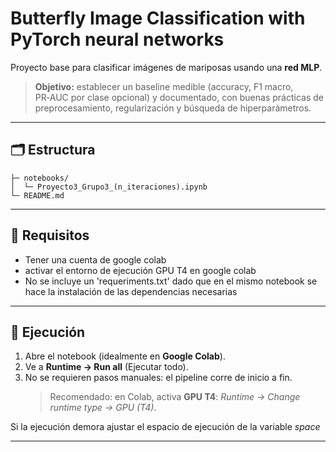 # Butterfly Image Classification with PyTorch neural networks

Proyecto base para clasificar imágenes de mariposas usando una **red MLP**.

> **Objetivo:** establecer un baseline medible (accuracy, F1 macro, PR‑AUC por clase opcional) y documentado, con buenas prácticas de preprocesamiento, regularización y búsqueda de hiperparámetros.

---

## 🗂️ Estructura

```
├─ notebooks/
│  └─ Proyecto3_Grupo3_(n_iteraciones).ipynb
└─ README.md
```
---

## 🧰 Requisitos

- Tener una cuenta de google colab
- activar el entorno de ejecución GPU T4 en google colab
- No se incluye un 'requeriments.txt' dado que en el mismo notebook se hace la instalación de las dependencias necesarias
---


## 🚀 Ejecución

1. Abre el notebook (idealmente en **Google Colab**).
2. Ve a **Runtime → Run all** (Ejecutar todo).
3. No se requieren pasos manuales: el pipeline corre de inicio a fin.  
   > Recomendado: en Colab, activa **GPU T4**: *Runtime → Change runtime type → GPU (T4)*.

Si la ejecución demora ajustar el espacio de ejecución de la variable *space*

---
